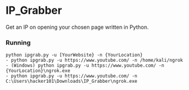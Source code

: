 # IP_Grabber
Get an IP on opening your chosen page written in Python.
### Running 
```
python ipgrab.py -u [YourWebsite} -n {YourLocation}
- python ipgrab.py -u https://www.youtube.com/ -n /home/kali/ngrok
- (Windows) python ipgrab.py -u https://www.youtube.com/ -n {YourLocation}\ngrok.exe
- python ipgrab.py -u https://www.youtube.com/ -n C:\Users\hacker101\Downloads\IP_Grabber\ngrok.exe

